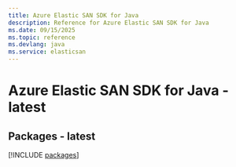 ```yaml
---
title: Azure Elastic SAN SDK for Java
description: Reference for Azure Elastic SAN SDK for Java
ms.date: 09/15/2025
ms.topic: reference
ms.devlang: java
ms.service: elasticsan
---
```

# Azure Elastic SAN SDK for Java - latest
## Packages - latest
[!INCLUDE [packages](elastic-san-index.md)]